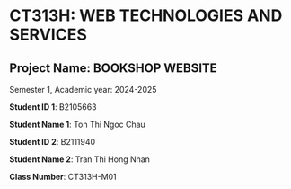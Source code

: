 # CT313H: WEB TECHNOLOGIES AND SERVICES

## Project Name: BOOKSHOP WEBSITE

Semester 1, Academic year: 2024-2025

**Student ID 1**: B2105663

**Student Name 1**: Ton Thi Ngoc Chau

**Student ID 2**: B2111940

**Student Name 2**: Tran Thi Hong Nhan

**Class Number**: CT313H-M01

